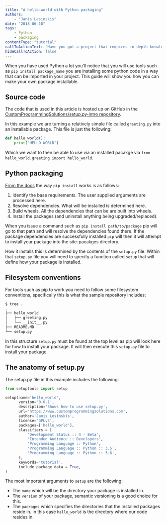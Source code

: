 ```yaml
---
title: "A hello-world with Python packaging"
authors:
    - "Janis Lesinskis"
date: "2018-06-18"
tags:
    - Python
    - packaging
contentType: "tutorial"
callToActionText: "Have you got a project that requires in depth knowledge of python packaging or deployment? Or do you have a topic about Python packaging you would like to see a post about? We'd love to hear about it so fill in the form below with some details."
hideCallToAction: false
---
```


When you have used Python a lot you'll notice that you will use tools such as `pip install package_name` you are installing some python code in a way that can be imported in your project. This guide will show you how you can make your own package installable.

## Source code

The code that is used in this article is hosted up on GitHub in the [CustomProgrammingSolutions/setup.py-intro repository](https://github.com/CustomProgrammingSolutions/setup.py-intro).

In this example we are turning a relatively simple file called `greeting.py` into an installable package. This file is just the following:

```python
def hello_world():
    print("HELLO WORLD")
```

Which we want to then be able to use via an installed pacakge via `from hello_world.greeting import hello_world`.

## Python packaging

[From the docs](https://pip.pypa.io/en/stable/reference/pip_install/#overview) the way `pip install` works is as follows:

1. Identify the base requirements. The user supplied arguments are processed here.
2. Resolve dependencies. What will be installed is determined here.
3. Build wheels. All the dependencies that can be are built into wheels.
4. Install the packages (and uninstall anything being upgraded/replaced).

When you issue a command such as `pip install path/to/package` pip will go to that path and will resolve the dependencies found there. If the package dependencies are successfully installed `pip` will then it will attempt to install your package into the site-pacakges directory.

How it installs this is determined by the contents of the `setup.py` file.
Within that `setup.py` file you will need to specify a function called `setup` that will define how your package is installed.

## Filesystem conventions

For tools such as pip to work you need to follow some filesystem conventions, specifically this is what the sample repository includes:

```sh
$ tree .
.
├── hello_world
│   ├── greeting.py
│   └── __init__.py
├── README.MD
└── setup.py

```

In this structure `setup.py` must be found at the top level as pip will look here for how to install your package. It will then execute this `setup.py` file to install your package.

## The anatomy of setup.py

The setup.py file in this example includes the following:

```python
from setuptools import setup

setup(name='hello_world',
      version='0.0.1',
      description='Shows how to use setup.py',
      url='https://www.customprogrammingsolutions.com',
      author='Janis Lesinskis',
      license='GPLv3',
      packages=['hello_world'],
      classifiers = [
          'Development Status :: 4 - Beta',
          'Intended Audience :: Developers',
          'Programming Language :: Python',
          'Programming Language :: Python :: 3.5',
          'Programming Language :: Python :: 3.6',
      ],
      keywords='tutorial',
      include_package_data = True,
)
```

The most important arguments to `setup` are the following:

* The `name` which will be the directory your package is installed in.
* The `version` of your package, semantic versioning is a good choice for this.
* The `packages` which specifies the directories that the installed packages reside in. in this case `hello_world` is the directory where our code resides in.